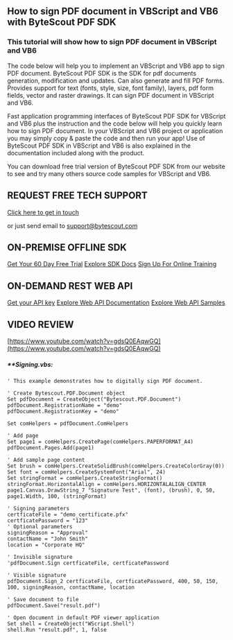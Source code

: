 ## How to sign PDF document in VBScript and VB6 with ByteScout PDF SDK

### This tutorial will show how to sign PDF document in VBScript and VB6

The code below will help you to implement an VBScript and VB6 app to sign PDF document. ByteScout PDF SDK is the SDK for pdf documents generation, modification and updates. Can also generate and fill PDF forms. Provides support for text (fonts, style, size, font family), layers, pdf form fields, vector and raster drawings. It can sign PDF document in VBScript and VB6.

Fast application programming interfaces of ByteScout PDF SDK for VBScript and VB6 plus the instruction and the code below will help you quickly learn how to sign PDF document. In your VBScript and VB6 project or application you may simply copy & paste the code and then run your app! Use of ByteScout PDF SDK in VBScript and VB6 is also explained in the documentation included along with the product.

You can download free trial version of ByteScout PDF SDK from our website to see and try many others source code samples for VBScript and VB6.

## REQUEST FREE TECH SUPPORT

[Click here to get in touch](https://bytescout.zendesk.com/hc/en-us/requests/new?subject=ByteScout%20PDF%20SDK%20Question)

or just send email to [support@bytescout.com](mailto:support@bytescout.com?subject=ByteScout%20PDF%20SDK%20Question) 

## ON-PREMISE OFFLINE SDK 

[Get Your 60 Day Free Trial](https://bytescout.com/download/web-installer?utm_source=github-readme)
[Explore SDK Docs](https://bytescout.com/documentation/index.html?utm_source=github-readme)
[Sign Up For Online Training](https://academy.bytescout.com/)


## ON-DEMAND REST WEB API

[Get your API key](https://pdf.co/documentation/api?utm_source=github-readme)
[Explore Web API Documentation](https://pdf.co/documentation/api?utm_source=github-readme)
[Explore Web API Samples](https://github.com/bytescout/ByteScout-SDK-SourceCode/tree/master/PDF.co%20Web%20API)

## VIDEO REVIEW

[https://www.youtube.com/watch?v=gdsQ0EAqwGQ](https://www.youtube.com/watch?v=gdsQ0EAqwGQ)




<!-- code block begin -->

##### ****Signing.vbs:**
    
```
' This example demonstrates how to digitally sign PDF document.

' Create Bytescout.PDF.Document object
Set pdfDocument = CreateObject("Bytescout.PDF.Document")
pdfDocument.RegistrationName = "demo"
pdfDocument.RegistrationKey = "demo"

Set comHelpers = pdfDocument.ComHelpers

' Add page
Set page1 = comHelpers.CreatePage(comHelpers.PAPERFORMAT_A4)
pdfDocument.Pages.Add(page1)

' Add sample page content
Set brush = comHelpers.CreateSolidBrush(comHelpers.CreateColorGray(0))
Set font = comHelpers.CreateSystemFont("Arial", 24)
Set stringFormat = comHelpers.CreateStringFormat()
stringFormat.HorizontalAlign = comHelpers.HORIZONTALALIGN_CENTER
page1.Canvas.DrawString_7 "Signature Test", (font), (brush), 0, 50, page1.Width, 100, (stringFormat)

' Signing parameters
certficateFile = "demo_certificate.pfx"
certficatePassword = "123"
' Optional parameters
signingReason = "Approval"
contactName = "John Smith"
location = "Corporate HQ"

' Invisible signature
'pdfDocument.Sign certficateFile, certficatePassword

' Visible signature
pdfDocument.Sign_2 certficateFile, certficatePassword, 400, 50, 150, 100, signingReason, contactName, location

' Save document to file
pdfDocument.Save("result.pdf")

' Open document in default PDF viewer application
Set shell = CreateObject("WScript.Shell")
shell.Run "result.pdf", 1, false

```

<!-- code block end -->
